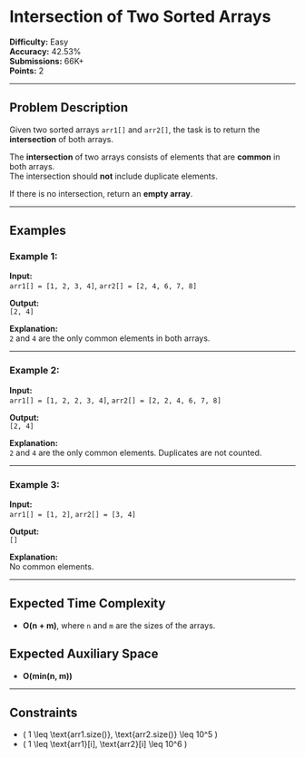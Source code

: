 # Intersection of Two Sorted Arrays  

**Difficulty:** Easy  
**Accuracy:** 42.53%  
**Submissions:** 66K+  
**Points:** 2  

---

## Problem Description  
Given two sorted arrays `arr1[]` and `arr2[]`, the task is to return the **intersection** of both arrays.  

The **intersection** of two arrays consists of elements that are **common** in both arrays.  
The intersection should **not** include duplicate elements.  

If there is no intersection, return an **empty array**.

---

## Examples  

### Example 1:  
**Input:**  
`arr1[] = [1, 2, 3, 4]`, `arr2[] = [2, 4, 6, 7, 8]`  

**Output:**  
`[2, 4]`  

**Explanation:**  
`2` and `4` are the only common elements in both arrays.

---

### Example 2:  
**Input:**  
`arr1[] = [1, 2, 2, 3, 4]`, `arr2[] = [2, 2, 4, 6, 7, 8]`  

**Output:**  
`[2, 4]`  

**Explanation:**  
`2` and `4` are the only common elements. Duplicates are not counted.

---

### Example 3:  
**Input:**  
`arr1[] = [1, 2]`, `arr2[] = [3, 4]`  

**Output:**  
`[]`  

**Explanation:**  
No common elements.

---

## Expected Time Complexity  
- **O(n + m)**, where `n` and `m` are the sizes of the arrays.  

## Expected Auxiliary Space  
- **O(min(n, m))**  

---

## Constraints  
- \( 1 \leq \text{arr1.size()}, \text{arr2.size()} \leq 10^5 \)  
- \( 1 \leq \text{arr1}[i], \text{arr2}[i] \leq 10^6 \)  
